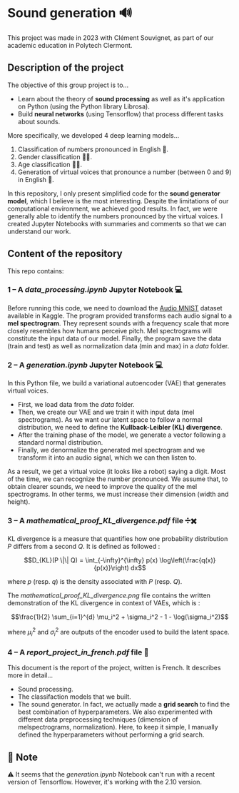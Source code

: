 # Sound generation 🔊

This project was made in 2023 with Clément Souvignet, as part of our academic education in Polytech Clermont.

## Description of the project
The objective of this group project is to...
- Learn about the theory of **sound processing** as well as it's application on Python (using the Python library Librosa).
- Build **neural networks** (using Tensorflow) that process different tasks about sounds. 

More specifically, we developed 4 deep learning models...
1) Classification of numbers pronounced in English 🔢. 
2) Gender classification 👩👨. 
3) Age classification 👦👴. 
4) Generation of virtual voices that pronounce a number (between 0 and 9) in English 🔢. 

In this repository, I only present simplified code for the **sound generator model**, which I believe is the most interesting. Despite the limitations of our computational environment, we achieved good results. In fact, we were generally able to identify the numbers pronounced by the virtual voices. I created Jupyter Notebooks with summaries and comments so that we can understand our work.

## Content of the repository

This repo contains:

### 1 – A *data_processing.ipynb* Jupyter Notebook 💻

Before running this code, we need to download the [Audio MNIST](https://www.kaggle.com/datasets/sripaadsrinivasan/audio-mnist) dataset available in Kaggle. The program provided transforms each audio signal to a **mel spectrogram**. They represent sounds with a frequency scale that more closely resembles how humans perceive pitch. Mel spectrograms will constitute the input data of our model. Finally, the program save the data (train and test) as well as normalization data (min and max) in a *data* folder.

### 2 – A *generation.ipynb* Jupyter Notebook 💻

In this Python file, we build a variational autoencoder (VAE) that generates virtual voices.
- First, we load data from the *data* folder.
- Then, we create our VAE and we train it with input data (mel spectrograms). As we want our latent space to follow a normal distribution, we need to define the **Kullback-Leibler (KL) divergence**.
- After the training phase of the model, we generate a vector following a standard normal distribution.
- Finally, we denormalize the generated mel spectrogram and we transform it into an audio signal, which we can then listen to.

As a result, we get a virtual voice (it looks like a robot) saying a digit. Most of the time, we can recognize the number pronounced. We assume that, to obtain clearer sounds, we need to improve the quality of the mel spectrograms. In other terms, we must increase their dimension (width and height).

### 3 –  A *mathematical_proof_KL_divergence.pdf* file ➗✖️

KL divergence is a measure that quantifies how one probability distribution $P$ differs from a second $Q$. It is defined as followed :

$$D_{KL}(P \|\| Q) = \int_{-\infty}^{\infty} p(x) \log\left(\frac{q(x)}{p(x)}\right) dx$$

where $p$ (resp. $q$) is the density associated with $P$ (resp. $Q$).

The *mathematical_proof_KL_divergence.png* file contains the written demonstration of the KL divergence in context of VAEs, which is :

$$\frac{1}{2} \sum_{i=1}^{d} \mu_i^2 + \sigma_i^2 - 1 - \log(\sigma_i^2)$$

where $\mu_i^2$ and $\sigma_i^2$ are outputs of the encoder used to build the latent space.

### 4 –  A *report_project_in_french.pdf* file 📄

This document is the report of the project, written is French. It describes more in detail...
- Sound processing.
- The classifaction models that we built.
- The sound generator. In fact, we actually made a **grid search** to find the best combination of hyperparameters. We also experimented with different data preprocessing techniques (dimension of melspectrograms, normalization). Here, to keep it simple, I manually defined the hyperparameters without performing a grid search.

## 📌 Note

⚠️ It seems that the *generation.ipynb* Notebook can't run with a recent version of Tensorflow. However, it's working with the 2.10 version. 

